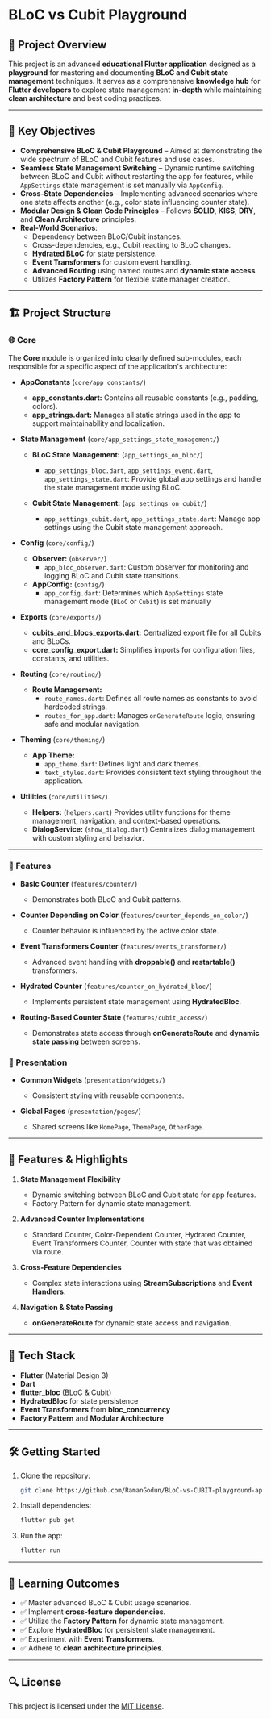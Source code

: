 # BLoC vs Cubit Playground

## 📌 Project Overview

This project is an advanced **educational Flutter application** designed as a **playground** for mastering and documenting **BLoC and Cubit state management** techniques. It serves as a comprehensive **knowledge hub** for **Flutter developers** to explore state management **in-depth** while maintaining **clean architecture** and best coding practices.

---

## 🎯 Key Objectives

- **Comprehensive BLoC & Cubit Playground** – Aimed at demonstrating the wide spectrum of BLoC and Cubit features and use cases.
- **Seamless State Management Switching** – Dynamic runtime switching between BLoC and Cubit without restarting the app for features, while `AppSettings` state management is set manually via `AppConfig`.
- **Cross-State Dependencies** – Implementing advanced scenarios where one state affects another (e.g., color state influencing counter state).
- **Modular Design & Clean Code Principles** – Follows **SOLID**, **KISS**, **DRY**, and **Clean Architecture** principles.
- **Real-World Scenarios**:
  - Dependency between BLoC/Cubit instances.
  - Cross-dependencies, e.g., Cubit reacting to BLoC changes.
  - **Hydrated BLoC** for state persistence.
  - **Event Transformers** for custom event handling.
  - **Advanced Routing** using named routes and **dynamic state access**.
  - Utilizes **Factory Pattern** for flexible state manager creation.

---

## 🏗️ Project Structure

### 🌐 Core

The **Core** module is organized into clearly defined sub-modules, each responsible for a specific aspect of the application's architecture:

- **AppConstants** (`core/app_constants/`)

  - **app_constants.dart:** Contains all reusable constants (e.g., padding, colors).
  - **app_strings.dart:** Manages all static strings used in the app to support maintainability and localization.

- **State Management** (`core/app_settings_state_management/`)

  - **BLoC State Management:** (`app_settings_on_bloc/`)

    - `app_settings_bloc.dart`, `app_settings_event.dart`, `app_settings_state.dart`: Provide global app settings and handle the state management mode using BLoC.

  - **Cubit State Management:** (`app_settings_on_cubit/`)
    - `app_settings_cubit.dart`, `app_settings_state.dart`: Manage app settings using the Cubit state management approach.

- **Config** (`core/config/`)

  - **Observer:** (`observer/`)
    - `app_bloc_observer.dart`: Custom observer for monitoring and logging BLoC and Cubit state transitions.
  - **AppConfig:** (`config/`)
    - `app_config.dart`: Determines which `AppSettings` state management mode (`BLoC` or `Cubit`) is set manually

- **Exports** (`core/exports/`)

  - **cubits_and_blocs_exports.dart:** Centralized export file for all Cubits and BLoCs.
  - **core_config_export.dart:** Simplifies imports for configuration files, constants, and utilities.

- **Routing** (`core/routing/`)

  - **Route Management:**
    - `route_names.dart`: Defines all route names as constants to avoid hardcoded strings.
    - `routes_for_app.dart`: Manages `onGenerateRoute` logic, ensuring safe and modular navigation.

- **Theming** (`core/theming/`)

  - **App Theme:**
    - `app_theme.dart`: Defines light and dark themes.
    - `text_styles.dart`: Provides consistent text styling throughout the application.

- **Utilities** (`core/utilities/`)

  - **Helpers:** (`helpers.dart`) Provides utility functions for theme management, navigation, and context-based operations.
  - **DialogService:** (`show_dialog.dart`) Centralizes dialog management with custom styling and behavior.

---

### 🧩 Features

- **Basic Counter** (`features/counter/`)

  - Demonstrates both BLoC and Cubit patterns.

- **Counter Depending on Color** (`features/counter_depends_on_color/`)

  - Counter behavior is influenced by the active color state.

- **Event Transformers Counter** (`features/events_transformer/`)

  - Advanced event handling with **droppable()** and **restartable()** transformers.

- **Hydrated Counter** (`features/counter_on_hydrated_bloc/`)

  - Implements persistent state management using **HydratedBloc**.

- **Routing-Based Counter State** (`features/cubit_access/`)
  - Demonstrates state access through **onGenerateRoute** and **dynamic state passing** between screens.

### 🎨 Presentation

- **Common Widgets** (`presentation/widgets/`)

  - Consistent styling with reusable components.

- **Global Pages** (`presentation/pages/`)
  - Shared screens like `HomePage`, `ThemePage`, `OtherPage`.

---

## 🚀 Features & Highlights

1. **State Management Flexibility**

   - Dynamic switching between BLoC and Cubit state for app features.
   - Factory Pattern for dynamic state management.

2. **Advanced Counter Implementations**

   - Standard Counter, Color-Dependent Counter, Hydrated Counter, Event Transformers Counter, Counter with state that was obtained via route.

3. **Cross-Feature Dependencies**

   - Complex state interactions using **StreamSubscriptions** and **Event Handlers**.

4. **Navigation & State Passing**

   - **onGenerateRoute** for dynamic state access and navigation.

---

## 📌 Tech Stack

- **Flutter** (Material Design 3)
- **Dart**
- **flutter_bloc** (BLoC & Cubit)
- **HydratedBloc** for state persistence
- **Event Transformers** from **bloc_concurrency**
- **Factory Pattern** and **Modular Architecture**

---

## 🛠️ Getting Started

1. Clone the repository:

   ```bash
   git clone https://github.com/RamanGodun/BLoC-vs-CUBIT-playground-app
   ```

2. Install dependencies:

   ```bash
   flutter pub get
   ```

3. Run the app:

   ```bash
   flutter run
   ```

---

## 📖 Learning Outcomes

- ✅ Master advanced BLoC & Cubit usage scenarios.
- ✅ Implement **cross-feature dependencies**.
- ✅ Utilize the **Factory Pattern** for dynamic state management.
- ✅ Explore **HydratedBloc** for persistent state management.
- ✅ Experiment with **Event Transformers**.
- ✅ Adhere to **clean architecture principles**.

---

## 🔍 License

This project is licensed under the [MIT License](LICENSE).
